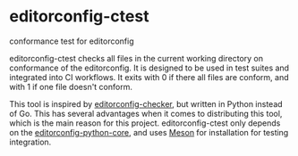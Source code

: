 # editorconfig-ctest
conformance test for editorconfig

editorconfig-ctest checks all files in the current working directory on conformance of the editorconfig. It is designed to be used in test suites and integrated into CI workflows. It exits with 0 if there all files are conform, and with 1 if one file doesn't conform.

This tool is inspired by [editorconfig-checker](https://github.com/editorconfig-checker/editorconfig-checker), but written in Python instead of Go. This has several advantages when it comes to distributing this tool, which is the main reason for this project. editorconfig-ctest only depends on the [editorconfig-python-core](https://github.com/editorconfig/editorconfig-core-py), and uses [Meson](https://mesonbuild.com/) for installation for testing integration.
